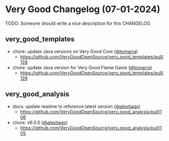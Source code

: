 # Very Good Changelog (07-01-2024)

TODO: Someone should write a nice description for this CHANGELOG

## very_good_templates
- chore: update Java versions on Very Good Core ([@tomarra](https://github.com/tomarra))
	- https://github.com/VeryGoodOpenSource/very_good_templates/pull/128
- chore: update Java version for Very Good Flame Game ([@tomarra](https://github.com/tomarra))
	- https://github.com/VeryGoodOpenSource/very_good_templates/pull/129

## very_good_analysis
- docs: update readme to reference latest version ([@alestiago](https://github.com/alestiago))
	- https://github.com/VeryGoodOpenSource/very_good_analysis/pull/106
- chore: v6.0.0 ([@alestiago](https://github.com/alestiago))
	- https://github.com/VeryGoodOpenSource/very_good_analysis/pull/105
